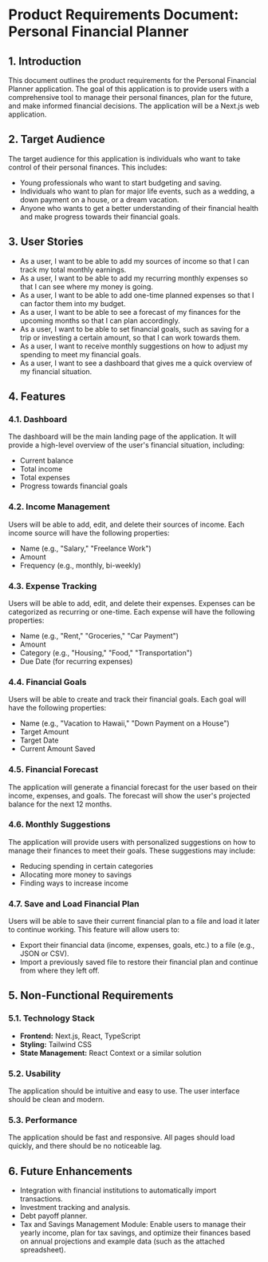 # Product Requirements Document: Personal Financial Planner

## 1. Introduction

This document outlines the product requirements for the Personal Financial Planner application. The goal of this application is to provide users with a comprehensive tool to manage their personal finances, plan for the future, and make informed financial decisions. The application will be a Next.js web application.

## 2. Target Audience

The target audience for this application is individuals who want to take control of their personal finances. This includes:

- Young professionals who want to start budgeting and saving.
- Individuals who want to plan for major life events, such as a wedding, a down payment on a house, or a dream vacation.
- Anyone who wants to get a better understanding of their financial health and make progress towards their financial goals.

## 3. User Stories

- As a user, I want to be able to add my sources of income so that I can track my total monthly earnings.
- As a user, I want to be able to add my recurring monthly expenses so that I can see where my money is going.
- As a user, I want to be able to add one-time planned expenses so that I can factor them into my budget.
- As a user, I want to be able to see a forecast of my finances for the upcoming months so that I can plan accordingly.
- As a user, I want to be able to set financial goals, such as saving for a trip or investing a certain amount, so that I can work towards them.
- As a user, I want to receive monthly suggestions on how to adjust my spending to meet my financial goals.
- As a user, I want to see a dashboard that gives me a quick overview of my financial situation.

## 4. Features

### 4.1. Dashboard

The dashboard will be the main landing page of the application. It will provide a high-level overview of the user's financial situation, including:

- Current balance
- Total income
- Total expenses
- Progress towards financial goals

### 4.2. Income Management

Users will be able to add, edit, and delete their sources of income. Each income source will have the following properties:

- Name (e.g., "Salary," "Freelance Work")
- Amount
- Frequency (e.g., monthly, bi-weekly)

### 4.3. Expense Tracking

Users will be able to add, edit, and delete their expenses. Expenses can be categorized as recurring or one-time. Each expense will have the following properties:

- Name (e.g., "Rent," "Groceries," "Car Payment")
- Amount
- Category (e.g., "Housing," "Food," "Transportation")
- Due Date (for recurring expenses)

### 4.4. Financial Goals

Users will be able to create and track their financial goals. Each goal will have the following properties:

- Name (e.g., "Vacation to Hawaii," "Down Payment on a House")
- Target Amount
- Target Date
- Current Amount Saved

### 4.5. Financial Forecast

The application will generate a financial forecast for the user based on their income, expenses, and goals. The forecast will show the user's projected balance for the next 12 months.

### 4.6. Monthly Suggestions

The application will provide users with personalized suggestions on how to manage their finances to meet their goals. These suggestions may include:

- Reducing spending in certain categories
- Allocating more money to savings
- Finding ways to increase income

### 4.7. Save and Load Financial Plan

Users will be able to save their current financial plan to a file and load it later to continue working. This feature will allow users to:

- Export their financial data (income, expenses, goals, etc.) to a file (e.g., JSON or CSV).
- Import a previously saved file to restore their financial plan and continue from where they left off.

## 5. Non-Functional Requirements

### 5.1. Technology Stack

- **Frontend:** Next.js, React, TypeScript
- **Styling:** Tailwind CSS
- **State Management:** React Context or a similar solution

### 5.2. Usability

The application should be intuitive and easy to use. The user interface should be clean and modern.

### 5.3. Performance

The application should be fast and responsive. All pages should load quickly, and there should be no noticeable lag.

## 6. Future Enhancements

- Integration with financial institutions to automatically import transactions.
- Investment tracking and analysis.
- Debt payoff planner.
- Tax and Savings Management Module: Enable users to manage their yearly income, plan for tax savings, and optimize their finances based on annual projections and example data (such as the attached spreadsheet).
